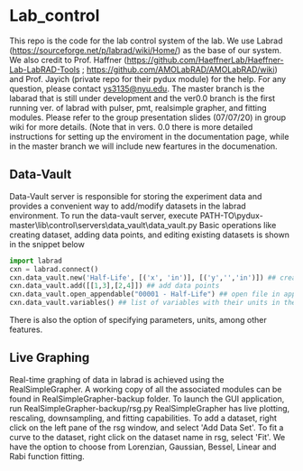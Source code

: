 # Lab_control
This repo is the code for the lab control system of the lab. We use Labrad (https://sourceforge.net/p/labrad/wiki/Home/) as the base of our system. We also credit to Prof. Haffner (https://github.com/HaeffnerLab/Haeffner-Lab-LabRAD-Tools ; https://github.com/AMOLabRAD/AMOLabRAD/wiki) and Prof. Jayich (private repo for their pydux module) for the help. For any question, please contact ys3135@nyu.edu. The master branch is the labarad that is still under development and the ver0.0 branch is the first running ver. of labrad with pulser, pmt, realsimple grapher, and fitting modules. Please refer to the group presentation slides (07/07/20) in group wiki for more details. (Note that in vers. 0.0 there is more detailed instructions for setting up the enviroment in the documentation page, while in the master branch we will include new feartures in the documenation.


## Data-Vault
Data-Vault server is responsible for storing the experiment data and provides a convenient way to add/modify datasets in the labrad environment. 
To run the data-vault server, execute PATH-TO\pydux-master\lib\control\servers\data_vault\data_vault.py
Basic operations like creating dataset, adding data points, and editing existing datasets is shown in the snippet below
```python
import labrad
cxn = labrad.connect()
cxn.data_vault.new('Half-Life', [('x', 'in')], [('y','','in')]) ## creates a new,empty dataset called 'Half-Life-0000n' with parameters x and y. 
cxn.data_vault.add([[1,3],[2,4]]) ## add data points
cxn.data_vault.open_appendable("00001 - Half-Life") ## open file in append mode
cxn.data_vault.variables() ## list of variables with their units in the form of [(xVariableName,'unit'),('yVariableName','unit')]
```
There is also the option of specifying parameters, units, among other features. 

## Live Graphing
Real-time graphing of data in labrad is achieved using the RealSimpleGrapher. A working copy of all the associated modules can be found in RealSimpleGrapher-backup folder. 
To launch the GUI application, run RealSimpleGrapher-backup/rsg.py
RealSimpleGrapher has live plotting, rescaling, downsampling, and fitting capabilities. 
To add a dataset, right click on the left pane of the rsg window, and select 'Add Data Set'.
To fit a curve to the dataset, right click on the dataset name in rsg, select 'Fit'. We have the option to choose from Lorenzian, Gaussian, Bessel, Linear and Rabi function fitting. 
